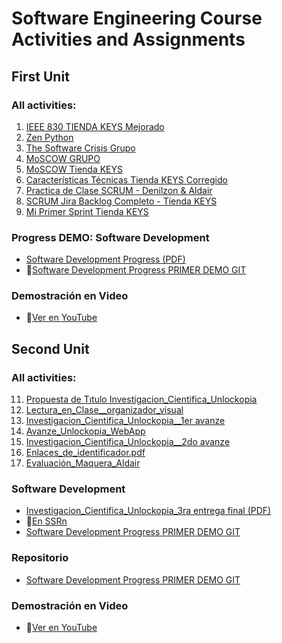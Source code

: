 # Software Engineering Course Activities and Assignments

## First Unit 
### All activities:

1. [IEEE 830 TIENDA KEYS Mejorado](https://github.com/Alenm1/Software-Eng.-course/blob/main/01.%20IEEE_830_Tienda_KEYS_Mejorado.pdf)
2. [Zen Python](https://github.com/Alenm1/Software-Eng.-course/blob/main/02.%20Zen_Python.pdf)
3. [The Software Crisis Grupo](https://github.com/Alenm1/Software-Eng.-course/blob/main/03.%20The_Software_Crisis_grupo.pdf)
4. [MoSCOW GRUPO](https://github.com/Alenm1/Software-Eng.-course/blob/main/04.%20MoSCOW%20grupo.pdf)
5. [MoSCOW Tienda KEYS](https://github.com/Alenm1/Software-Eng.-course/blob/main/05.%20MoSCOW_TIENDA_KEYS.pdf)
6. [Características Técnicas Tienda KEYS Corregido](https://github.com/Alenm1/Software-Eng.-course/blob/main/06.%20Caracter%C3%ADsticas_T%C3%A9cnicas_Tienda_KEYS_corregido.pdf)
7. [Practica de Clase SCRUM - Denilzon & Aldair](https://github.com/Alenm1/Software-Eng.-course/blob/main/07.%20Practica%20de%20Clase%20SCRUM%20__%20Denilzon%20-%20Aldair.pdf)
8. [SCRUM Jira Backlog Completo - Tienda KEYS](https://github.com/Alenm1/Software-Eng.-course/blob/main/08.%20SCRUM_jira%20backog%20completo%20_Tienda_Keys.pdf)
9. [Mi Primer Sprint Tienda KEYS](https://github.com/Alenm1/Software-Eng.-course/blob/main/09.%20Mi_primer_Sprint_TiendaKEYS.pdf)

### Progress DEMO: Software Development
- [Software Development Progress (PDF)](https://github.com/Alenm1/Software-Eng.-course/blob/main/10.%20Software_Develpment_Progres_DEMO%20INCIO.pdf)
- 🔗[Software Development Progress PRIMER DEMO GIT](https://github.com/Alenm1/Aplicacion-KEYS.git)

### Demostración en Video
- 🎥[Ver en YouTube](https://www.youtube.com/watch?v=MjdO44smMYs)

## Second Unit 
### All activities:
11. [Propuesta de Tıtulo Investigacion_Cientifica_Unlockopia](https://github.com/Alenm1/Software-Eng.-course/blob/main/11.%20Propuesta%20de%20T%C4%B1tulo%20Investigacion_Cientifica_Unlockopia.pdf)
12. [Lectura_en_Clase__organizador_visual](https://github.com/Alenm1/Software-Eng.-course/blob/main/12.%20Lectura_en_Clase__organizador_visual.pdf)
13. [Investigacion_Cientifica_Unlockopia__1er avanze](https://github.com/Alenm1/Software-Eng.-course/blob/main/13.%20Investigacion_Cientifica_Unlockopia__Maquera_Aldair___con_formato.pdf)
14. [Avanze_Unlockopia_WebApp](https://github.com/Alenm1/Software-Eng.-course/blob/main/14%20Avanze_Unlockopia_WebApp_Maquera_Aldair.pdf)
15. [Investigacion_Cientifica_Unlockopia__2do avanze](https://github.com/Alenm1/Software-Eng.-course/blob/main/15%20Investigacion_Cientifica_Unlockopia__Maquera_Aldair__segundo%20avanze.pdf)
16. [Enlaces_de_identificador.pdf](https://github.com/Alenm1/Software-Eng.-course/blob/main/16.%20Enlaces_de_identificador.pdf)
17. [Evaluación_Maquera_Aldair](https://github.com/Alenm1/Software-Eng.-course/blob/main/17.%20Evaluaci%C3%B3n_Maquera_Aldair__Copy_.pdf)

### Software Development
- [Investigacion_Cientifica_Unlockopia_3ra entrega final (PDF)](https://github.com/Alenm1/Software-Eng.-course/blob/main/18.%20Operational_Analysis_of_a_Video_Game_Management_and_Sales_Platform.pdf)
- 🔗[En SSRn]([https://github.com/Alenm1/Aplicacion-KEYS.git](https://papers.ssrn.com/sol3/papers.cfm?abstract_id=4903874))
- [Software Development Progress PRIMER DEMO GIT](https://github.com/Alenm1/Unlockopia-App.git)

### Repositorio
- [Software Development Progress PRIMER DEMO GIT](https://github.com/Alenm1/Unlockopia-App.git)

### Demostración en Video
- 🎥[Ver en YouTube](https://www.youtube.com/watch?v=MjdO44smMYs)
